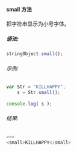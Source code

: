 #### small 方法

  把字符串显示为小号字体。

##### 语法:

  ```javascript
  stringObject.small();
  ```

###### 示例:

  ```javascript
  var Str = "KILLHAPPY",
      s = Str.small();
	  
  console.log( s );
  ```

###### 结果:

  ```javascript
  >>>
  <small>KILLHAPPY</small>
  ```
